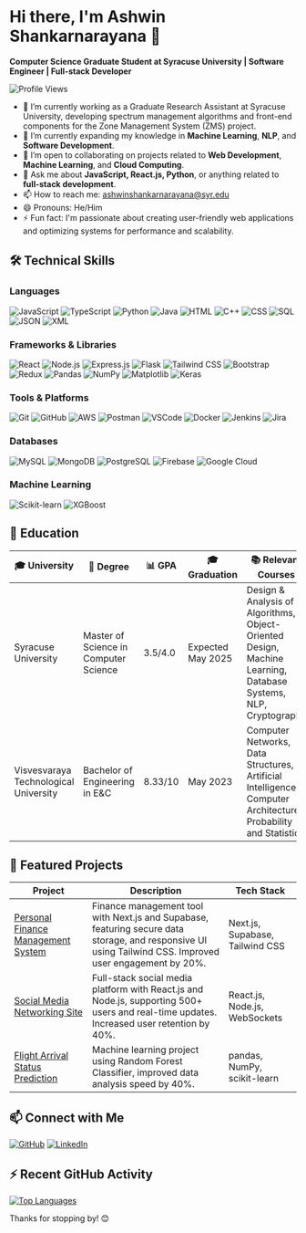 # Hi there, I'm Ashwin Shankarnarayana 👋

**Computer Science Graduate Student at Syracuse University | Software Engineer | Full-stack Developer**

![Profile Views](https://komarev.com/ghpvc/?username=ashwinshankarnarayana&color=blueviolet&style=flat-square) 

- 🔭 I’m currently working as a Graduate Research Assistant at Syracuse University, developing spectrum management algorithms and front-end components for the Zone Management System (ZMS) project.
- 🌱 I’m currently expanding my knowledge in **Machine Learning**, **NLP**, and **Software Development**.
- 👯 I’m open to collaborating on projects related to **Web Development**, **Machine Learning**, and **Cloud Computing**.
- 💬 Ask me about **JavaScript, React.js, Python**, or anything related to **full-stack development**.
- 📫 How to reach me: [ashwinshankarnarayana@syr.edu](mailto:ashwinshankarnarayana@syr.edu)
- 😄 Pronouns: He/Him
- ⚡ Fun fact: I'm passionate about creating user-friendly web applications and optimizing systems for performance and scalability.

## 🛠️ Technical Skills

### Languages
![JavaScript](https://img.shields.io/badge/-JavaScript-F7DF1E?logo=javascript&logoColor=black&style=flat-square)
![TypeScript](https://img.shields.io/badge/-TypeScript-3178C6?logo=typescript&logoColor=white&style=flat-square)
![Python](https://img.shields.io/badge/-Python-3776AB?logo=python&logoColor=white&style=flat-square)
![Java](https://img.shields.io/badge/-Java-007396?logo=java&logoColor=white&style=flat-square)
![HTML](https://img.shields.io/badge/-HTML-E34F26?logo=html5&logoColor=white&style=flat-square)
![C++](https://img.shields.io/badge/-C++-00599C?logo=cplusplus&logoColor=white&style=flat-square)
![CSS](https://img.shields.io/badge/-CSS-1572B6?logo=css3&logoColor=white&style=flat-square)
![SQL](https://img.shields.io/badge/-SQL-4479A1?logo=mysql&logoColor=white&style=flat-square)
![JSON](https://img.shields.io/badge/-JSON-000000?logo=json&logoColor=white&style=flat-square)
![XML](https://img.shields.io/badge/-XML-FF6600?logo=xml&logoColor=white&style=flat-square)

### Frameworks & Libraries
![React](https://img.shields.io/badge/-React-61DAFB?logo=react&logoColor=black&style=flat-square)
![Node.js](https://img.shields.io/badge/-Node.js-339933?logo=node.js&logoColor=white&style=flat-square)
![Express.js](https://img.shields.io/badge/-Express.js-000000?logo=express&logoColor=white&style=flat-square)
![Flask](https://img.shields.io/badge/-Flask-000000?logo=flask&logoColor=white&style=flat-square)
![Tailwind CSS](https://img.shields.io/badge/-Tailwind_CSS-38B2AC?logo=tailwind-css&logoColor=white&style=flat-square)
![Bootstrap](https://img.shields.io/badge/-Bootstrap-7952B3?logo=bootstrap&logoColor=white&style=flat-square)
![Redux](https://img.shields.io/badge/-Redux-764ABC?logo=redux&logoColor=white&style=flat-square)
![Pandas](https://img.shields.io/badge/-Pandas-150458?logo=pandas&logoColor=white&style=flat-square)
![NumPy](https://img.shields.io/badge/-NumPy-013243?logo=numpy&logoColor=white&style=flat-square)
![Matplotlib](https://img.shields.io/badge/-Matplotlib-3776AB?logo=python&logoColor=white&style=flat-square)
![Keras](https://img.shields.io/badge/-Keras-D00000?logo=keras&logoColor=white&style=flat-square)

### Tools & Platforms
![Git](https://img.shields.io/badge/-Git-F05032?logo=git&logoColor=white&style=flat-square)
![GitHub](https://img.shields.io/badge/-GitHub-181717?logo=github&logoColor=white&style=flat-square)
![AWS](https://img.shields.io/badge/-AWS-232F3E?logo=amazon-aws&logoColor=white&style=flat-square)
![Postman](https://img.shields.io/badge/-Postman-FF6C37?logo=postman&logoColor=white&style=flat-square)
![VSCode](https://img.shields.io/badge/-VS_Code-007ACC?logo=visual-studio-code&logoColor=white&style=flat-square)
![Docker](https://img.shields.io/badge/-Docker-2496ED?logo=docker&logoColor=white&style=flat-square)
![Jenkins](https://img.shields.io/badge/-Jenkins-D24939?logo=jenkins&logoColor=white&style=flat-square)
![Jira](https://img.shields.io/badge/-Jira-0052CC?logo=jira&logoColor=white&style=flat-square)

### Databases
![MySQL](https://img.shields.io/badge/-MySQL-4479A1?logo=mysql&logoColor=white&style=flat-square)
![MongoDB](https://img.shields.io/badge/-MongoDB-47A248?logo=mongodb&logoColor=white&style=flat-square)
![PostgreSQL](https://img.shields.io/badge/-PostgreSQL-336791?logo=postgresql&logoColor=white&style=flat-square)
![Firebase](https://img.shields.io/badge/-Firebase-FFCA28?logo=firebase&logoColor=black&style=flat-square)
![Google Cloud](https://img.shields.io/badge/-Google_Cloud-4285F4?logo=google-cloud&logoColor=white&style=flat-square)

### Machine Learning
![Scikit-learn](https://img.shields.io/badge/-Scikit_Learn-F7931E?logo=scikit-learn&logoColor=white&style=flat-square)
![XGBoost](https://img.shields.io/badge/-XGBoost-FF9900?logo=xgboost&logoColor=black&style=flat-square)

## 📘 Education

| 🎓 **University**                                | 🎯 **Degree**                              | 📊 **GPA**  | 🎓 **Graduation**        | 📚 **Relevant Courses**                                                                                             |
|-----------------------------------------------|-----------------------------------------|----------|-----------------------|-------------------------------------------------------------------------------------------------------------------|
| Syracuse University                           | Master of Science in Computer Science   | 3.5/4.0  | Expected May 2025      | Design & Analysis of Algorithms, Object-Oriented Design, Machine Learning, Database Systems, NLP, Cryptography    |
| Visvesvaraya Technological University         | Bachelor of Engineering in E&C          | 8.33/10  | May 2023               | Computer Networks, Data Structures, Artificial Intelligence, Computer Architecture, Probability and Statistics     |

## 🌟 Featured Projects

| **Project**                                                                                               | **Description**                                                                                                                                           | **Tech Stack**                           |
|----------------------------------------------------------------------------------------------------------|-----------------------------------------------------------------------------------------------------------------------------------------------------------|------------------------------------------|
| [Personal Finance Management System](https://github.com/ashwinshankarnarayana/Personal-Finance-Management-System) | Finance management tool with Next.js and Supabase, featuring secure data storage, and responsive UI using Tailwind CSS. Improved user engagement by 20%.    | Next.js, Supabase, Tailwind CSS          |
| [Social Media Networking Site](https://github.com/ashwinshankarnarayana/Interactify-socialmedia-project)          | Full-stack social media platform with React.js and Node.js, supporting 500+ users and real-time updates. Increased user retention by 40%.                  | React.js, Node.js, WebSockets            |
| [Flight Arrival Status Prediction](https://github.com/ashwinshankarnarayana/Flight-Arrival-Status-using-Random-Forest-Classifier) | Machine learning project using Random Forest Classifier, improved data analysis speed by 40%.                                                              | pandas, NumPy, scikit-learn              |

## 📫 Connect with Me

[![GitHub](https://img.shields.io/badge/GitHub-100000?style=for-the-badge&logo=github&logoColor=white)](https://github.com/ashwinshankarnarayana)
[![LinkedIn](https://img.shields.io/badge/LinkedIn-0077B5?style=for-the-badge&logo=linkedin&logoColor=white)](https://www.linkedin.com/in/ashwinshankarnarayana/)

## ⚡ Recent GitHub Activity

[![Top Languages](https://github-readme-stats.vercel.app/api/top-langs/?username=ashwinshankarnarayana&layout=compact&theme=radical)](https://github.com/ashwinshankarnarayana)

Thanks for stopping by! 😊
